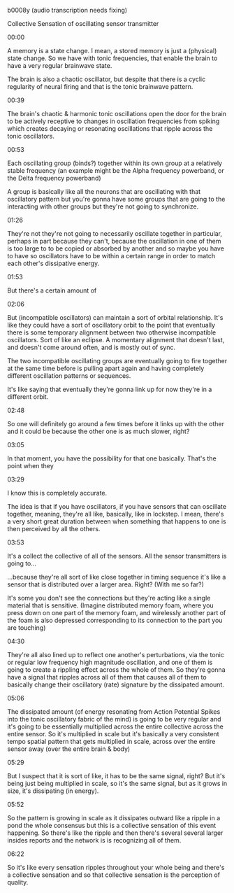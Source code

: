 b0008y
(audio transcription needs fixing)

Collective Sensation of oscillating sensor transmitter

00:00

A memory is a state change. I mean, a stored memory is just a (physical) state change. So we have with tonic frequencies, that enable the brain to have a very regular brainwave state.

The brain is also a chaotic oscillator, but despite that there is a cyclic regularity of neural firing and that is the tonic brainwave pattern.

00:39

The brain's chaotic & harmonic tonic oscillations open the door for the brain to be actively receptive to changes in oscillation frequencies from spiking which creates decaying or resonating oscillations that ripple across the tonic oscillators.

00:53

Each oscillating group (binds?) together within its own group at a relatively stable frequency (an example might be the Alpha frequency powerband, or the Delta frequency powerband)

A group is basically like all the neurons that are oscillating with that oscillatory pattern but you're gonna have some groups that are going to the interacting with other groups but they're not going to synchronize.

01:26

They're not they're not going to necessarily oscillate together in particular, perhaps in part because they can't, because the oscillation in one of them is too large to to be copied or absorbed by another and so maybe you have to have so oscillators have to be within a certain range in order to match each other's dissipative energy.

01:53

But there's a certain amount of

02:06

But (incompatible oscillators) can maintain a sort of orbital relationship. It's like they could have a sort of oscillatory orbit to the point that eventually there is some temporary alignment between two otherwise incompatible oscillators. Sort of like an eclipse. A momentary alignment that doesn't last, and doesn't come around often, and is mostly out of sync.

The two incompatible oscillating groups are eventually going to fire together at the same time before is pulling apart again and having completely different oscillation patterns or sequences.

It's like saying that eventually they're gonna link up for now they're in a different orbit.

02:48

So one will definitely go around a few times before it links up with the other and it could be because the other one is as much slower, right?

03:05

In that moment, you have the possibility for that one basically. That's the point when they

03:29

I know this is completely accurate.

The idea is that if you have oscillators, if you have sensors that can oscillate together, meaning, they're all like, basically, like in lockstep. I mean, there's a very short great duration between when something that happens to one is then perceived by all the others.

03:53

It's a collect the collective of all of the sensors. All the sensor transmitters is going to...

...because they're all sort of like close together in timing sequence it's like a sensor that is distributed over a larger area. Right? (With me so far?)

It's some you don't see the connections but they're acting like a single material that is sensitive. (Imagine distributed memory foam, where you press down on one part of the memory foam, and wirelessly another part of the foam is also depressed corresponding to its connection to the part you are touching)

04:30

They're all also lined up to reflect one another's perturbations, via the tonic or regular low frequency high magnitude oscillation, and one of them is going to create a rippling effect across the whole of them. So they're gonna have a signal that ripples across all of them that causes all of them to basically change their oscillatory (rate) signature by the dissipated amount. 

05:06

The dissipated amount (of energy resonating from Action Potential Spikes into the tonic oscillatory fabric of the mind) is going to be very regular and it's going to be essentially multiplied across the entire collective across the entire sensor. So it's multiplied in scale but it's basically a very consistent tempo spatial pattern that gets multiplied in scale, across over the entire sensor away (over the entire brain & body)

05:29

But I suspect that it is sort of like, it has to be the same signal, right? But it's being just being multiplied in scale, so it's the same signal, but as it grows in size, it's dissipating (in energy).

05:52

So the pattern is growing in scale as it dissipates outward like a ripple in a pond the whole consensus but this is a collective sensation of this event happening. So there's like the ripple and then there's several several larger insides reports and the network is is recognizing all of them.

06:22

So it's like every sensation ripples throughout your whole being and there's a collective sensation and so that collective sensation is the perception of quality.
